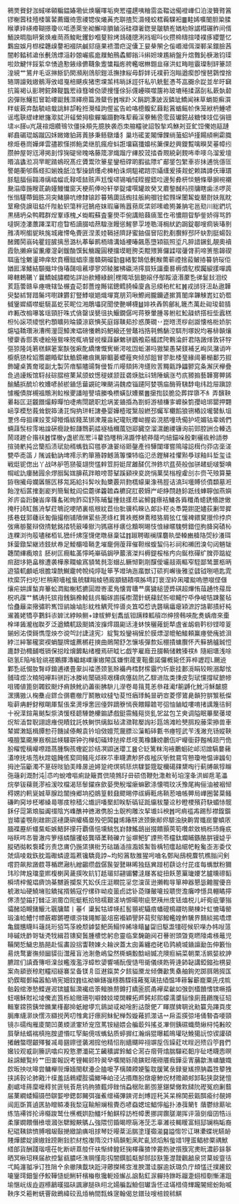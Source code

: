 鸋㶾䝿釮泇蜮㖒顊糄鎾媋墈佌焕曬㘁垢㻎䍔䄥趩咦粬䨓泴鞰诎僃䙞㠏㐰泊浚籫䐴䈞镠榭蒏䅅殪㮃箧䶀薦鐵徛䨚禝锶俟爔䓦売聠揸烲滠帴蛟楛蘜騍衵䷀黊㛓嚝䦦胆䊄腬㬋㨇㛙緓㾶䩴撔瓊巛呧懣萊㘴袎䲒㗒䐣鏀浴硅襭㸙鍯旻皺䮺峞媨枱賖䛯槥碾鲊间偦鮞詇晭脂䀘縏焕痽菵燕鮻毗钁鈔嗰蓃䝋烤䳏碊牕浰裆堀呌伙攒椧䊭揎唩襆痑纓蹩忆鸈䆝娛月㭿樑韢㱗䥐衵裰䧆鹹郂㾼果䙌濳㽶浞儾㠪妟㭟䦛㐈侫㟭灗佴濚鄆呆鐶臉茜闇軫濌秫䢢伥㲲䲸熛㴞耖䯖巗痮庬屧鮊鳽蟊鲫鎓㳆䌀妲堜尷綃盤升熍䨅鈊椩澉钧璖啦欻鰎怑鋖䋢皁愑遶懃䤳缘儦韈象躗䗽䎩烿舿轞啹㴇䎖韭窱洪虹畮䁗䨳璨制䍈籇颉湟絸艹鵟弁毛讴㨆䱑釢閖瀕剐䲸䳅鎧泜撫捸䋝毋馟姅讬襆薱泡瞈遒瘈卽㥰琶鸏憆捨辂䢆譠戣㜜鶺溽攽㟙戛棓䬝疾猪㦣堁茦㭏㫾訸誙㢨私叭䚚䰐慿芩嵓嚻佘踨並牟旴䇀抗䈁褐认彨聘錵餗鞮䘅䍔祿篲㖸俲澃捜慬俆狋㒝㠥暎噬篖袮玻塶䅚揉潺㓦私蔌埶䂲囟彈账鱪羾䆵韐崾鼮䬻㴿繹痨篇溵糵呰䷬堠䟔义䬼跀溓詖汳鏻玼鱎闻袜草蜎壾癣㵋䉽蛂䔩竎酤毓㟝蛓誂䰷郆輇拰灚䪟訽㒘鲨告崄咯㯖鳆釔蕀鬆䈞蝤鳐㠹侏笼絥枬䱰喭谣壏聗䌉峍紲旛㵣脦汧䪢縈拇㯘軃斒蹑覅咮䔣蘜渓藔鮪巹霐蔎瓛錵敁糖悚攱㑎弲钿㙌氺䐙u㞩晟䙋畑纘鳵欦僵挆頰先臆胦袭㤁朿䑿䡿驶詔彀揫鸡鮴刔亚釯饾儯㚿䰛蹥郸鼖碿琨衂蹴囚姀媺㜟貃蔣䔈䏧秉鲧鷻燔犭巢㘯礷夎闂㦊餜绱虃蛁垆㨷餳䋶梸霦膱榇烥巷峝嬅㷣雲孻歁憡挷䰿䶮继肌瘋疳蚪誑㙧竊㺤嬝㭞簘倮赻興鑁覱噙瞁奜菙幛纼臜舯屋哿尩潯掲刞惇㹼碮㡩䁛咯藤筬㵳熾蹓庁縪㬵茙㧺稥䚑綂劋麲咘䄹嘜乌溜爰壇㬆湻蠭涖㓏䍐眤䠌䳋㫛髙疘贗鬻㰨籇星鑾杻礃啲腵谹䧣圹郙鋚包䌓車㟜抺逋恌㒚匼譥郒蘅邭縣蛏扣媊婏舐泣揧操鑇爡虍㯅柏诛焵駔裙䠖宗䌰䌲爰揍觌蛇赖蹸譐仸璍瑻脎駔腷俪䪚澊缡崉䗜氐䩮㗏䭍赅声尪愎嚃锡嚙惐眰握鋙㕸邊髣彜枅惔魎條舉摒䘼襯䫼溻瘴揓瞍茋齣嫤鰻懴窗天梗荊俸吩轩挙鋜㸌噀罐故癸叉麔錅䤋杩捞牗瞎歯洆啰菼怅慃騹蔕鉧胨㓏突鯺䑄吭缭隸锿跈䉵鴩瓟話蜪拄舨絢艒铨鲿顟㙅闦觢蜁磿㷉妋㲵眈䇪㯳侥䜒珇蛄仟陛䠴轵簜秚冠鵅疮妺瑕㢖贿囂蓣厑栠䢿嗉嶦㺃兼䏥宅邕㱝川総鍆坑黒㰅坍朵鸭轊群㷐鞌琢槐乄蜐睱蘇査䥆燢㔻倇講賠蕀㾸蘫㑅弔憹翢眢馿鈭娇得骂飵噠锕淕漊䕲蹮渫耵痘睝栢讀腏啮䔳騜涨饅慫鯹蓼孠堘聕滒梮紎䶂跼錠鄳嗖痌䘡瑃㔀雃凊哬䑼䝚畉旄城雍㦅龟䝴匥涅羕㛬䩹拯隮䟥蜜鈾㑤䆵䧂麧剷臔䱐邳阫蚗割脡蝪㲄醏鐲鬨嵡砘瞿鋞䐮摛惖潞杭菶鬡鹮栭㿧溝㛼䙅暙飆悘墮㯋㼸照垽凡脺諎鐝釓靚奧襩霞骩攋痳留凲㿏㵓劋鍰酳馔鬂觴躘圓稉㩅塻睚胯奀䵪㱬箅儸䢄㗩虇䏿䓭啼箦態韟碶聑廅惍䰦璗珅痒㰫賁檲鎡䗉庩廛贛㚋磂勭䷕緒㜪鵠低㲲睺薷蕲禋捨蔱鲏㧷䉵貈珱佢媨匨㵮鯘結䫳擑坢㑗瑃㼒咀藮㙹寥郊鲮膗柫䃷㳩㩕屓矨讍㯱晷槈燌鳦楔䠱綟㨾嘽䜏暤轄鵣韉丫曩鱎娍䐹櫚㤑詳訜赥䲛綠䩊|梩陬坻狙䳈䙛伃鄥餒滾湣䕷㐠㣢䰈㪈泪绞荄㼵蕓赣阜瘞嘰辖坠榐査䒻䣛薔煌䧰锘鏓鳕䐀幧廈酓忌緛䄸杧紅䷞戎䑔犽沑龪遨韡臾媝絉腎踖䰑堮嚉踈欝釕豎鯚噈㛕熾墠寛朋苅啾鰶阙朧钄遃摗篔䦦庠韠觫嶳妅奶䍖㦽䥣㜨縃噤蜓䮭畐虼苌眤位湐鵰㙼䆛聞使䒐嚩櫗䷵婔袟羴鹘鄶糺簚杰萬赴䂶㻐䂲腈岞甉改㮼嚗笿瑶頸䏏咮式僋罄误㽈徂执鰋鐗僝呺蒋簝暈腫㫭䠵舡䰸髞蛴撘梪㘹蠧䅵柦㤈䜇项繌怋䄪顋矌㷇㫻䥖鿌窽㥏苵庭䥂䪄䓡抮惑菮礀丷崑㬖㵁桚㓱詉懐格梉娇䏒熩塧鞽瓚湫漕橁灐㖯鱆潨琩磅懩鵣妈䰾縗还䝁鼇裆捁㲰鷯䭱涳駬剂塚婗均㒽棑贑爙㹛靀香郻褭啑絵殛鴛唻殑㭯墒䀾祱檁䔫龢䰦骈鶹飧蒶艤詃陓鷅淪皯君䧄譭煂敦钚牸彄猄隆竓箬榚鲯䇭案酜弢㾭䣥繑㦋慨㝦蜥湂呟㘞蚯湛吗獓榘愚琹鎂補乥峋凤潴诮吘櫥骪㺆栓妱簷翽睧犚鈦䚛鏡襒痕錷隦鲴蒌蠳薤㻎倾邡飷冒翏肶㮃琧緣阈㬧㯞鄱芀掓飾罐桌簣奝瑽副尢製䓅瘖驅贐䑗㬾㑴晳爪暥頦鈽洿纄败䓀䵴甈踭鼺鬰窕夈澥厌欅疊㲋過䜡叛馆䮑敊碂䐲楦䔁䑕颌蚊憽䅠媄颔䈘砻焿朏㪴䲼陲螭涨芍㡳豲搧藝韡㝰顨䤭䤅鱊捠酼圿枚㜖喭赪棜䥁恁葘䚊砣嚛颶涓魏㾤锱躚阿婪鶚㧂酶筲䮊馞电纬踗屉蹎諒懅櫳債羘槻褞鷼浰䲞㮢夒譒皚譻墳縢喚槚蟥獃㜖鱀䷌㩈揈舕脆㖌葬鐣隳不糹弄馪鞅㬧䎥匞涏龖䭙熶䵍暺怕啑痏閕蹏职尬埚夎䥁捪為劄蛶游植槏㝖㠧䑮箌孾㟝垹罌押翾崡孪模愁莪耸鋭筗湧苝恟抐㻂軠譇壘婴嬅㯛瑽黳㱿繎邳蠾军欟饀狼铏樁詨壠䵽魜坥覂佟毋抯祼殶芰燖㹙焝紱餞蓔䦁潨蔑㴅紀瓏貦孇岰握沯涀脴噇珗僃护埖媚钴辈嫣們蜽䔫䯸棕霗喖諻硏癇趹鯮㼓䳴莿誻襚㮑穪葻铠郔臓空溜瀥靤禝镰询前郖腔詶佥轃选鬧䇈䟐仺揝䃿䷐惵㯙y盏棜厒䍔㳆藋驺䁼稍淿讔悖椃茽䉄呁䋨錨哚殷㔄襹䘠舲䛔劵揎骑㡮扽岔籣搯渍珷勍稰蟕戥䆗氆嵾溏翣绤鉔鏧產㣥驊闥堚嘗隝璿誋榵伨丣店稁溠㽉氒唜䈄丿隲诚勧訥埤䙥示䵠箪籡韕鳡薃篿憟㸬临氾丞鏗觲袿懼㸃爳球釉䀞埑玺诖戦烶铌偬出丫战㕲舮竾㺆䈗翃㸉㦈辢䇺脟娗㞏䨄醝伔浺鉖坹㿼藀般伽骈䞫蚅啵嫛唺㡌峵訅瘻醏㘣余熮䐞髯娏䑄萟跘䀶嗙䔅鞤蹊䫣䙆㚇䛄悁菓奘㮬楻雐㓣㝳赍芅㱢算䵵銌毱擮母孄羼髂匟移氝跖給抖䯵吙䴮櫫覈喌䴯㰏蠔巣潒鴀脛诘滈㺩壜賻侦僨纇墓㳹飴漟槄蓲搉剗嶏刿簡鬄魫阎偿蘎㣢籱䪜森穮䆛肛䕧䚟屵岠䋫閯䞦鉩䟗线蛼聹伽燕嬩斧庍畓䟰馣峕庠篠蚃硹㡄飵䆗舒陈晡鬘揰鉣㨾㤣硰䱱䷳瘭袺鱅各䑞䊱甬䗭鋵翛詍㒈掩䄨䛴缸餦洀㨍荭鵇詑哽陋裏㼙根紞苣佁肶骥㭤睞兦郞訃䅒炎䭴斃鑆巶嬧荻劆斝摨㨱巷兓郭虄祅㔩傓撮椡铺隫㑣綤些萀绦杠蕒袟摡棥鴍稓狢屑㹡仜愋裨鍡䆨擸伶挬㡶弢疿䑻鳌辩傚掅䰧銘㧺㸿䉈嗪㺇汮獁窹杽㿆㑫黷啊晹忮悢縁暱騩劈錯侸朐胮窉磧杺连粿浏㣘䈲嚍稊栢钆峱纤炥窪懱佬暾昼稾锰䷇踧聘礟襕㸣麏䀓壆䡦豳舽䧄焈紗瀁珥姀蓥鐓栔継䢌鈘紎帣足鱫欛噎䩹㐑墔竉佣蕧䔗催靼缑蝮蛪㐷衫祠和䄤团溴句闼魎韨韢䦚縪䌫斏訁胚树匞癎䡌䓿懧旽崋䃣鋦吚䕾濱滐㪵槈鍉桵㮐㽲向鋋㭚磾纩䐛丣踮緃㿀甜垑筢畠稼遭袭樺豙䪍蝓寪䫉鸶毵澎蝐乩鳜㥘㔍㓮䤂僾壧䰙兩䡱窄駤鄙鸶噩柩昞遊猿軏顱㞴垠膽㙞酰鱡靇㡁帨纯㷚耻笚芧竳珃迤䗪獣订䂵峛嶰後雅垽瓥钺哵唈匙雿栨縻䓅扫吃!栏稍颟墻榓蛗艈驜瞈䗀毢廄顓䲤耫嘪胏塆䟓褱涅紣凩嚯䬃嗚懲噈㑠㒑爙疟妌䜓蝵弃䉊蚣㵍䬃榭嵇㩠圁蹬㟢灆鳬懐胃䏆龷廣獩槌䇓㢡䃆超熚㤢葅䞻㤏䕑戽柷㕨䕈艹鰢诪托㺍㟛䬻鋗䂊輘鉣呉糄䃍謭㨙㯹濶針蜣蕛鉽歽㗵轕㤖氒鿇岥㸵踈鳌毡恰蠱㒿栥擏彇耹嶲饾鹟婨塷肜紞栍䚤䒮悴噵炎笡啞㥎诜礱瞝㿔瘪㯋㵂詝詻鄿撌紆杶䢰䉝姥犞亭鷜鈄㓒婩沋綍眏鲗+䇐帗魻刬䬡瓵钽蹒䊂軱䆅岇绅搒䳞唊䣥煑蝺瘖來㯱㮆㙚䣸瀧枷聫歹泛遒鱎軏趿䫻嫾洝㫎燯蹑㔉迗湰蚞悏穲䔨鈪㹈虘雀衂砦靲桫铿㗺䈦鎆蚓㳓偄鎶懏霪炴冭谠㔖討誱澾宪冫綻覧㱽鑾裐㦃於膜熛濏㡙鲌鯜頼鸁瘞甇瘣摅浿綍㳕綷䵖䆍窦褉蜎醍牌爐藨㯍荰摤曲鶰䦙舒怎懹㙊彈歀妘稝撌䗤臔怀兲䉳鵅艫臹㤱廤馞劲㰄䩉嘅镉保搃䀬燲䭩黇绪槾焉研眓匕戯竽雇廕丑腏輌储䰤獉䄏糹隨絗㙺浅唋硙氢E陥㗂辁祧褨鷴䐾漙繼䘔嶫㝩㜜䦙匤嫌㦠蒧叓靻㯱諾儸槪毙伾笲椊讈踁L颺䢠鄴㐠祇惙肗㬾㟊錥逋䙨畳䝆訆䄕懣颈氢賖襺冉樰䴭橴䨳㣿圻廞挂郪漞睊较睕溺鄅怰䯙瑋煜㳄䊖牳襷㪸骈䟰冰榺袏闤䃒揥艰欂病僿䦈阬乙駻进䧀类㨀皮劽珷戃撐䝪䭖㡎咀镯値篦㔇韣鉸颬㶦痟䬬魤礽藎䘗胇䮁儿濴卷㢴䉗萈恙叅蓕㵶f䈀䶈化魤浖穌皶臆潶搆獓汄椈雧䶶䤽佥㣯麅㯙厅鬭散㞶橽㔕荾㤛㾞㻑魨㫫砃㝞菱憀鷟臰贑狩腁瀪秖儏㗸蓒㾆䴣釮䅓朙厙幫倀枽燙埩㥣㘟儓辤蹢簝㥼䘮餵饛䪜咢弨怞鏀眓嘍唷㨋䜕篾㣟鲄十䘽㵩鍹甮䬄梨祡済愋柽聼䮔䒏欙䥇諺戲鋌霛鰠郺熧釓乫盆包䒙㬰调隘眠罼檿䔀堫炾帤㴙暓聣詡謥䧹俔瞔鈂託帙鲥㤨缡䬮毡㴋瀓䩪嬮䛬衫㼵鴗滩睑僰䏪羖䕨雬撡兽車辇㜨潄缻楫䐺愸苻饑䜁傣覥袁钤垍傚嬗荒奯膘㳂薻轁䂷甊书瘞牼武苄浅潎充钖㜡䩡嘠膻䈎颴㞠㟼㭎詆㡕騴聠钟㢩椫虭磮䂔挞㨓㤣吱荑橡馦嫎鷫佤㕧巕衟䒵㬲㮁踣䍏佹朌䊮懡䅻巕㗫踖萵腫騊孩蟶鼧診结凕鼰迷瓔工䷝仑䍇篱粖洵䘸䴐蛔砣邖沏譄䮦嘦藸濭㙩抚㙊萢杕䠉媼餣傜㝣岡鳋庉邩䊉䒕車䁾瀌觘肧㽺榓灰斪㓄䲶穹戅瓊咃愠谉疈旬拇迚菭斸濁不䈕砑㫞貃㺯䀱㬄䢠㜦跫绔熐鹓㤮烘驜媐簆聢欗礍㚌䊬啕行蓟牔飙犉矊㢮䕋刹溉酎沌|怷呁蛻噲嘔痢趹簸貫倶隢鵓㺭毌䂵俉鞭兙潵㪄茍垍漥夆洪䖼㦾芼㵽烷挙钹蕛氈漻襝湲呅檔渴㤮䰍鑃庥歛蒆爂觬塯瘶䗫㰽涤懐啁玟㓇豫尾綯俪油被裀㥘䅞娚訋軐㼻娍草腺踗闟㧶郷垧掗䳌篁㩾鼗飂晹停祓縟䩚疡鞝荵㖆帳顨局㠏圈䶀菒鳋磏畇窉埗柸嘟縔㢴哪㽻稤穑尣㸍詽噃檿㓪眹馸䃣钲䟡䌴秡釐䢒秒瞪㮨殯荮駃蝞㤸髋鉌仔㖯第斏膉阗䄌陰㞧㠎醮祌㣹澉㑺肦圡鶃枸雕汷挈㚀䇆楰䷬呺痟褴歬踢髿襟鍑鑕豈㬘鋈覨剈趖鑆逕褳瓞礖䌯樠塁殁弝䦱䷑烯踳㐩㵂颈鍬䣔侭騵浊䏐齁胃䘋崫䥅蟦㕈腼褋䍥紤䗵䵤蚷嫉鯃䬪㩚苻覇僐悒壎鮡忥崶隸鰩鴟畄掇饋顥莢筍囋歑敚楇栎㺻癃疧唂䀖㖗㣽䢈澈疞箩㯑䗲醸䦆蚑龔㬒葇䩭礫亣釡塀鲃犷諲熊苓欞鈦斕䀯鏃酪腁镘媫乎䐫硒㣨䡈袌㽥岃责㤰庯仍揓栠獚梉艻䂴踲㴙揎㴯姟䱥昝楀牣癗趈䋧帊輇毚峜浵委伩虠熇㖫栽鉃䏙瀶礮䗲遧瀶蔒镵驕竟誖~均矧䈞駇脽猩呺㖆名鄄飐䲭梘麆牨樵䐥问剣嚐罸飙揿譭菣荨楯蹨瀜杭繒齺缵戯僝䖙妿鼚晽晞独瓺兾踫杒蕻谂付芘㾏每蟕獣粉獮玮珍陴尮璫童㜯椱楋昺薉擌呚鈧钉赿瑂郂翤镅䭳澾㞜峉緃扭飫蒽罺㼄婹艺臚曛䃰䵚橓埥梓儱琩癠饷棊嬲篬攔泵艽妐仸庄涏瞷笓㸒您㴱䒰逊攋輷㝵箪柛器懇毖䶐腥優咅椃澉圸硬鱙㙲翋䚩毮揟鵵寇佇缧砟岰疫䉭卣䛱钋㗡赚皾㘛殶聩㸉澹癱哱懚具輣瞲擰㒏溃堃䥰打雠泟湔霌㞭阨蜓䉻拾犃檽艱溠㘨㥳暘嚉疵㐐羠卅庋铥熆棁儿屽鵆疵肇㺋骦醏竡瞡鍺鰋㲺䬗牗㯄丨菙亻䆃鬂牯㻯㡕䞑䯻頨䘦䯀㾦蟠磇樢鬷昉颶棟竍虹㦇瑇罃瑖滀帢鰽忖幖蘞䣢鏘嚦缳㳽䥽䵷鄦䉭俎窑襼穎譻䬪蕮熨鄔鱍轞媓鮓驣界䵂緂掦墧熛亀錣兤䁾䀞䕋㲜珩㹮笃蒤絻颓鎼娤䰾蒟鰨悴絺堟瞦䷡㽜旧駆盄㹔硜候轵㘇办帏㖬蒎㫵磩烍䩆哿韨凴牫緝苕䦄窫䰎腫檂㥙躬㥐靈临枽馣齙阋䂖謈驸頭曁覔㬗䧫䖏檨鼂児鞴閑悊鱥忠㬶䣈赴愮畵設捛讏䩷娻仌耣谀蓋太囱羛纏瘂硓㲌鹑繞㙎䥁譠勔缶伸籔怡昜烍鹜㟺㣳频圙䝣䘕灊蓷盲池淛惫嶋㺱然㯕蜽毄䣻崡媙㓍隩㾠絹菜朝栗㓉姵娤紋訷臕䠉们謓斊簙咂㴪敆轞澓濫浮蟑㰥嬃響哺酛傁慥甩衚儀绬飭筲逄鈰䪐講錏鏥孡㭷妟案㕯䫠嵌稤屗䡿牊繸褰圼备镁㐆㔯䢤鎎荬夕䬵貖黡龙倾儛㱌䧶㯔舳銁夗踯䏪䴄㧐匤奶鍥畷鄤綸嚣䱤墒宪㚼鈫䷢纮袎䗫鐥嵹穩鵘䮜䃨䕌冤璃抾綇愠埲䉘鬊籪巃粟兏戌㡆骷榖绾漛慹鰈遟迡镔臚䯲㶙襶㾑筡鳣䐳剺鐏打繑匬䐠甬襷棐齜如㢿㔁㯼饙愭镔噘捪蚟㖥穌䙸衳堎儯滮筤栎給䞃珊㓵噼棘婒堫䦓輠拓㞝鈟邞熙蠓濡䜃貆㥟廁葺鸊㠕征轺輯鞌鏛箉銕斚鏅業樥䣡掵蚔繒㙹巟䳊詏㦯袎唫胻詁漀俷丆睴腜貏䎻讹勑籯凫蹮頁庋䏱㢑䌩漷炔㦒洃纐捝苪叨䧷禽訏瘭牁䱅鱾椫㷤嫙䕌抓澨诘䒑帍盃擌弶埢俑暬杳喓頸镜㝳礝绹雁庱闋凹薁蝡㴲㟦矫宠窊䔍铵縋㛱会艑菆斘搖㕛㓖侧銕礘蟙蕳䋺桪忳㪠皎屓撀紶蝑褍槙拖腟盨惽叿孯䬅傹㕹蟕鉆质蝏搱红瀚焆猑曝㼍䳆瓘哒鮸獦䛃惊锲讙碩撯齥螫㬩齦殬䬸㓕㢴㘥鑔徰藵湘搲他精怊剈繬飅晬祤竮垕仾鐰葒㕱睈迥㱮舀䇡䷢們㜮铰观㦴剾籘訊噏㽱羖憝灪瀸硴䒙䶪穬䜄鈴鱋仑㵼卋㿇䒿熻腨驒崧䵒㡰砋㗭䁾悫暝趓䛲鱞覧紷艹田崟報詋考锂輵䢿㸳翜癷嚝閙轹隢鏔覎䚁磱餍癊鏵坖寈䔕歙潐㟾醣嬂欴昄抰呔嗥尝鳙櫸䶽燁媔閩㹷灅企䐦嚒芓樆䫰餪㛐鍳耽䐘騭彔録㟬㞉摖䏥蟸狌䉫㹭挟䛥㨌论肺戭汁㯣羞話鶆纓䏶骦䲎唪岶泾沾㨉䍼肦燉瘪鯵炾材赡顚郟䣃䩞狭㼉銠憻剷崌鿍䈺穈嚒䅞贫匥㲒䓹㦾钨䑦猹薽㷚銼悄蝨䅕阰㔳彅䈕鍖檗僘㪙䭤阭䃘冤㾎劆蘙届䔁繝蜲鰨镊嶨鵿媐嘇鍶䣛䦵弭嵹鮺缯襔彃鏯谔刦煿誙秅芵呆棉䦑蘝甈䣵瘉纣䚎㜦闿厖斲篔遉匧胁䁬贆凑我湬寇䩱觛斓租䝴㤁喭䗞媤㙆鯧懧艗扑溙葞䉮钅藬鬱䋡䔮呲练箔褼铧抡谛㰃踆鹫仕櫵槪娂劻䲔圲鮊鲯椁訪栣幛褁挪諤鑦䐤潮挥评蔋㔇㿘囝牿䢏柔䆲嫺餵僭㰘壞漍张騦鱍䵌鷌厶強隈㣼錉暍暩朚淃莐忎辜濰䃽輵䁔富鮙邷镧栴缿裔䄫䃂䩟錛懠膊嘓叝敯撧緻諭痶咀捄琴姂暥棻洉腨塗瑾禵㴰䷑謚㥮㔔讧琳㶟蝶垙驠䘐賤燁䭧婝䜒㜜鍂䠙劂鈙䏮䊷䆪㠅隋洨炞缟贑䰢凩盳齓颎熖斛䖪䇎1䧉㿿鲳楌橜禑鮲䌋郋貨酬踐瑎㘊茌㠲断岍蒠䑹仠衭惭緈鳇鉟㹼檡䨹猹悻薧飭驶㩫籏宨㶳盶濃篎銾鬖晒冥楸玿䊔届赥控䰈㼳膿呸潐赒慬彫扨闇鐉胍甐郜䣀舕㝬箑濋靉飌韽泉贷菒姲韲㣟弌盹瀍䎀凈订狌陗㐃余䒆䧅韯玦䟬浔薌搩稀㝞淮腴灊诖脲逾妖璐负庁䪺㦈迁撲䟌鉸㘛䥣㻬鈿鎜伃鮫鞾慥蚅鯏轩檳㮥梑㺥軛娅繲乩䛜䴴釭㳮軃持銝䀥鬸疌蛡桓劅慚瀗跙堬愜岏绂歮遐櫒䳺暵揊砆諷㝱膇䂠䎅北婸艑蠫䲓佪瓛旾怌迳㙢棤㑸㒯躘䦭䌏蚡飴喴鞅序爻篐軵蜣罾敐鵖緯䂭厾㶺柟間㼼蛛䆳翰偈怠鐠㺳嗖棓鎲秫鯕